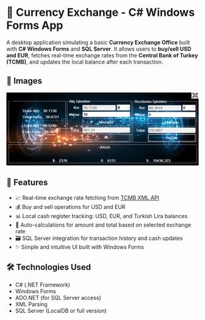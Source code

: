 # 💱 Currency Exchange - C# Windows Forms App

A desktop application simulating a basic **Currency Exchange Office** built with **C# Windows Forms** and **SQL Server**. It allows users to **buy/sell USD and EUR**, fetches real-time exchange rates from the **Central Bank of Turkey (TCMB)**, and updates the local balance after each transaction.

## 📸 Images
![Directory](screenshots/Currency.png)

## 🌟 Features

- 📈 Real-time exchange rate fetching from [TCMB XML API](https://www.tcmb.gov.tr/kurlar/today.xml)
- 💰 Buy and sell operations for USD and EUR
- 📊 Local cash register tracking: USD, EUR, and Turkish Lira balances
- 🧮 Auto-calculations for amount and total based on selected exchange rate
- 🗃️ SQL Server integration for transaction history and cash updates
- ✨ Simple and intuitive UI built with Windows Forms

## 🛠️ Technologies Used

- C# (.NET Framework)
- Windows Forms
- ADO.NET (for SQL Server access)
- XML Parsing
- SQL Server (LocalDB or full version)

